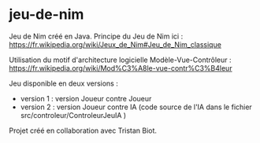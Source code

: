 # jeu-de-nim
Jeu de Nim créé en Java. Principe du Jeu de Nim ici : https://fr.wikipedia.org/wiki/Jeux_de_Nim#Jeu_de_Nim_classique

Utilisation du motif d'architecture logicielle Modèle-Vue-Contrôleur : https://fr.wikipedia.org/wiki/Mod%C3%A8le-vue-contr%C3%B4leur

Jeu disponible en deux versions :
 - version 1 : version Joueur contre Joueur
 - version 2 : version Joueur contre IA (code source de l'IA dans le fichier src/controleur/ControleurJeuIA )

Projet créé en collaboration avec Tristan Biot.
